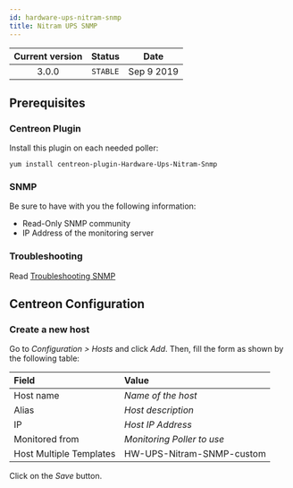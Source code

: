 ```yaml
---
id: hardware-ups-nitram-snmp
title: Nitram UPS SNMP
---
```


| Current version | Status | Date |
| :-: | :-: | :-: |
| 3.0.0 | `STABLE` | Sep  9 2019 |

## Prerequisites

### Centreon Plugin

Install this plugin on each needed poller:

``` shell
yum install centreon-plugin-Hardware-Ups-Nitram-Snmp
```

### SNMP

Be sure to have with you the following information:

  - Read-Only SNMP community
  - IP Address of the monitoring server

### Troubleshooting

Read [Troubleshooting SNMP](http://documentation.centreon.com/docs/centreon-plugins/en/latest/user/guide.html#snmp)

## Centreon Configuration

### Create a new host

Go to *Configuration \> Hosts* and click *Add*. Then, fill the form as shown by the following table:

| Field                   | Value                      |
| :---------------------- | :------------------------- |
| Host name               | *Name of the host*         |
| Alias                   | *Host description*         |
| IP                      | *Host IP Address*          |
| Monitored from          | *Monitoring Poller to use* |
| Host Multiple Templates | HW-UPS-Nitram-SNMP-custom  |

Click on the *Save* button.


